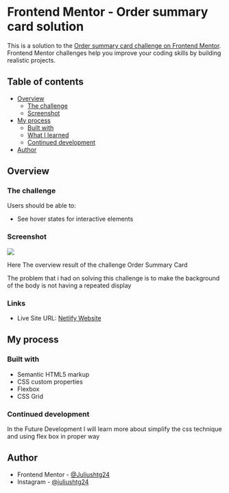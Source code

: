 # Frontend Mentor - Order summary card solution

This is a solution to the [Order summary card challenge on Frontend Mentor](https://www.frontendmentor.io/challenges/order-summary-component-QlPmajDUj). Frontend Mentor challenges help you improve your coding skills by building realistic projects. 

## Table of contents

- [Overview](#overview)
  - [The challenge](#the-challenge)
  - [Screenshot](#screenshot)
- [My process](#my-process)
  - [Built with](#built-with)
  - [What I learned](#what-i-learned)
  - [Continued development](#continued-development)
- [Author](#author)



## Overview

### The challenge

Users should be able to:

- See hover states for interactive elements

### Screenshot

![](./screenshot.jpg)

Here The overview result of the challenge Order Summary Card

The problem that i had on solving this challenge is to make the background of the body is not having a repeated display


### Links

- Live Site URL: [Netlify Website](https://my-summary-order.netlify.app/)

## My process

### Built with

- Semantic HTML5 markup
- CSS custom properties
- Flexbox
- CSS Grid


### Continued development
In the Future Development I will learn more about simplify the css technique and using flex box in proper way


## Author

- Frontend Mentor - [@Juliushtg24](https://www.frontendmentor.io/profile/Juliushtg24)
- Instagram - [@juliushtg24](https://www.instagram.com/juliushtg24/)








